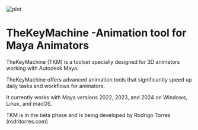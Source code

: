 
![plot](./main/TheKeyMachine/data/img/TheKeyMachine_logo_500.png)

# TheKeyMachine -Animation tool for Maya Animators

TheKeyMachine (TKM) is a toolset specially designed for 3D animators working with Autodesk Maya.

TheKeyMachine offers advanced animation tools that significantly speed up daily tasks and workflows for animators.

It currently works with Maya versions 2022, 2023, and 2024 on Windows, Linux, and macOS.

TKM is in the beta phase and is being developed by Rodrigo Torres (rodritorres.com)
